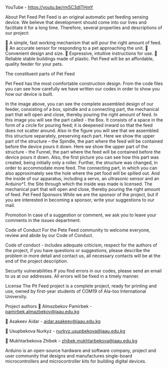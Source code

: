 YouTube - https://youtu.be/rm5C3dITHmY

About Pet Feed
Pet Feed is an original automatic pet feeding sensing device. We believe that development
should come into our lives and facilitate it for a long time. Therefore, several properties and
descriptions of our project:

 A simple, fast working mechanism that will pour the right amount of feed.
 An accurate sensor for responding to a pet approaching the unit.
 Convenient design and size.
 Expressive, intuitive instructions for use.
 Reliable stable buildings made of plastic.
Pet Feed will be an affordable, quality feeder for your pets.

The constituent parts of Pet Feed

Pet Feed has the most comfortable construction design. From the code files you can see how
carefully we have written our codes in order to show you how our device is built.

In the image above, you can see the complete assembled design of our feeder, consisting
of a box, spindle and a connecting part, the mechanical part that will open and close,
thereby pouring the right amount of feed.
In this image you will see the part called - the Box. It consists of a space in the form of a
circle for pouring feed; it is deepened inward so that the feed does not scatter around.
Also in the figure you will see that we assembled this structure separately, preserving
each part.
Here we show the upper part of the structure – the Spindle, the part where the feed will
be contained before the device pours it down. Here we show the upper part of the
structure - the Funnel, the part where the feed will be contained before the device pours it
down. Also, the first picture you can see how this part was created, being initially only a
roller. Further, the structure was changed, in order to accommodate more feed.
The connecting part, in which you can also approximately see the hole where the pet food
will be spilled out.
And the inside of our apparatus, including a servo, an ultrasonic sensor and an Arduino^1.
the Site through which the inside was made is licensed.
The mechanical part that will open and close, thereby pouring the right amount of feed.
Pet Feed Sponsors
While we are the sponsor of the project, but if you are interested in becoming a sponsor, write
your suggestions to our mail.

Promotion
In case of a suggestion or comment, we ask you to leave your comments in the issues
department.

Code of Conduct
For the Pete Feed community to welcome everyone, review and abide by our Code of Conduct.

Code of conduct - includes adequate criticism, respect for the authors of the project, if you have
questions or suggestions, please describe the problem in more detail and contact us, all necessary
contacts will be at the end of the project description.

Security vulnerabilities
If you find errors in our codes, please send an email to us at our addresses. All errors will be
fixed in a timely manner.

License
The Pit Feed project is a complete project, ready for printing and use, owned by first-year
students of COM19 of Ala-too International University.

Project authors
 Almazbekov Pamirbek - pamirbek.almazbekov@iaau.edu.kg

 Asakeev Aidar - aidar.asakeev@iaau.edu.kg

 Usupbekova Nurkyz - nurkyz.usupbekova@iaau.edu.kg

 Mukhtarbekova Zhibek – zhibek.mukhtarbekova@iaau.edu.kg

Arduino is an open-source hardware and software company, project and user community that designs
and manufactures single-board microcontrollers and microcontroller kits for building digital devices.

